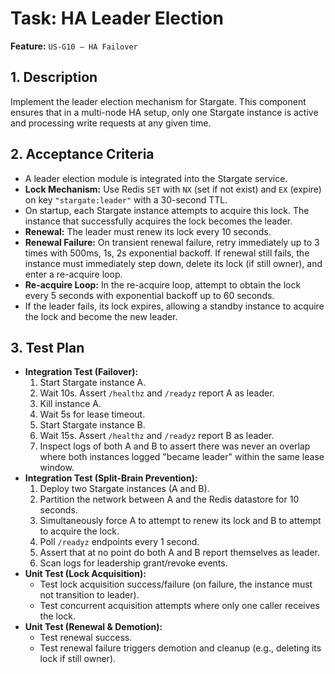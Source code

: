 # Task: HA Leader Election

**Feature:** `US-G10 — HA Failover`

## 1. Description

Implement the leader election mechanism for Stargate. This component ensures that in a multi-node HA setup, only one Stargate instance is active and processing write requests at any given time.

## 2. Acceptance Criteria

- A leader election module is integrated into the Stargate service.
- **Lock Mechanism:** Use Redis `SET` with `NX` (set if not exist) and `EX` (expire) on key `"stargate:leader"` with a 30-second TTL.
- On startup, each Stargate instance attempts to acquire this lock. The instance that successfully acquires the lock becomes the leader.
- **Renewal:** The leader must renew its lock every 10 seconds.
- **Renewal Failure:** On transient renewal failure, retry immediately up to 3 times with 500ms, 1s, 2s exponential backoff. If renewal still fails, the instance must immediately step down, delete its lock (if still owner), and enter a re-acquire loop.
- **Re-acquire Loop:** In the re-acquire loop, attempt to obtain the lock every 5 seconds with exponential backoff up to 60 seconds.
- If the leader fails, its lock expires, allowing a standby instance to acquire the lock and become the new leader.

## 3. Test Plan

- **Integration Test (Failover):**
  1. Start Stargate instance A.
  2. Wait 10s. Assert `/healthz` and `/readyz` report A as leader.
  3. Kill instance A.
  4. Wait 5s for lease timeout.
  5. Start Stargate instance B.
  6. Wait 15s. Assert `/healthz` and `/readyz` report B as leader.
  7. Inspect logs of both A and B to assert there was never an overlap where both instances logged "became leader" within the same lease window.
- **Integration Test (Split-Brain Prevention):**
  1. Deploy two Stargate instances (A and B).
  2. Partition the network between A and the Redis datastore for 10 seconds.
  3. Simultaneously force A to attempt to renew its lock and B to attempt to acquire the lock.
  4. Poll `/readyz` endpoints every 1 second.
  5. Assert that at no point do both A and B report themselves as leader.
  6. Scan logs for leadership grant/revoke events.
- **Unit Test (Lock Acquisition):**
  - Test lock acquisition success/failure (on failure, the instance must not transition to leader).
  - Test concurrent acquisition attempts where only one caller receives the lock.
- **Unit Test (Renewal & Demotion):**
  - Test renewal success.
  - Test renewal failure triggers demotion and cleanup (e.g., deleting its lock if still owner).
